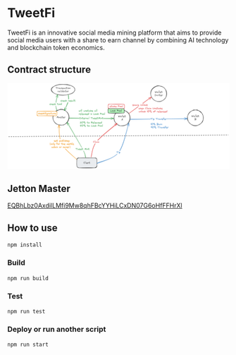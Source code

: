 # TweetFi

TweetFi is an innovative social media mining platform that aims to provide social media users with a share to earn channel by combining AI technology and blockchain token economics.


## Contract structure
![](tweetfi.png)

## Jetton Master

[EQBhLbz0AxdilLMfi9Mw8qhFBcYYHiLCxDN07G6oHfFFHrXl](https://tonviewer.com/EQBhLbz0AxdilLMfi9Mw8qhFBcYYHiLCxDN07G6oHfFFHrXl)


## How to use
```shell
npm install
```
### Build

```shell
npm run build
```

### Test

```shell
npm run test
```

### Deploy or run another script

```shell
npm run start
```

